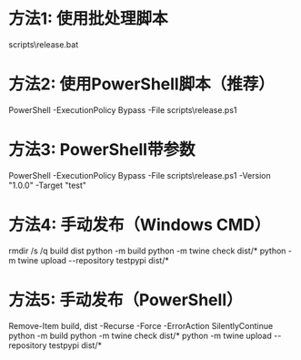 # 方法1: 使用批处理脚本
scripts\release.bat

# 方法2: 使用PowerShell脚本（推荐）
PowerShell -ExecutionPolicy Bypass -File scripts\release.ps1

# 方法3: PowerShell带参数
PowerShell -ExecutionPolicy Bypass -File scripts\release.ps1 -Version "1.0.0" -Target "test"

# 方法4: 手动发布（Windows CMD）
rmdir /s /q build dist
python -m build
python -m twine check dist/*
python -m twine upload --repository testpypi dist/*

# 方法5: 手动发布（PowerShell）
Remove-Item build, dist -Recurse -Force -ErrorAction SilentlyContinue
python -m build
python -m twine check dist/*
python -m twine upload --repository testpypi dist/*